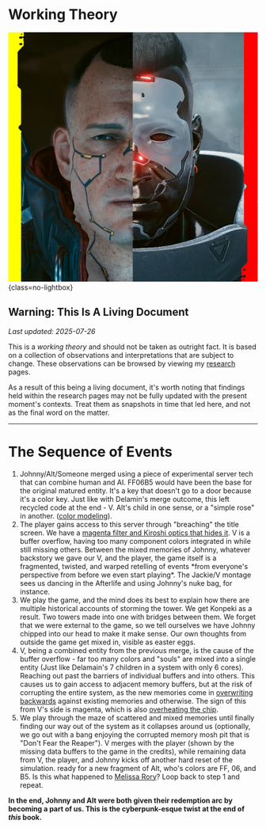 # Working Theory

![Working Theory](./assets/wt-header.png){class=no-lightbox}

## Warning: This Is A Living Document

_Last updated: 2025-07-26_

This is a _working theory_ and should not be taken as outright fact. It is
based on a collection of observations and interpretations that are subject to
change. These observations can be browsed by viewing my
[research](./Research/Around%20The%20City/alt-cyberspace-mapping.md) pages.

As a result of this being a living document, it's worth noting that findings
held within the research pages may not be fully updated with the present
moment's contexts. Treat them as snapshots in time that led here, and not as
the final word on the matter.

---

# The Sequence of Events

1. Johnny/Alt/Someone merged using a piece of experimental server tech that can
   combine human and AI. FF06B5 would have been the base for the original
   matured entity. It's a key that doesn't go to a door because it's a color key.
   Just like with Delamin's merge outcome, this left recycled code at the end - V.
   Alt's child in one sense, or a "simple rose" in another. ([color
   modeling](./Research/Around%20The%20City/theory-color-3.md#attempting-to-model-the-colors)).
2. The player gains access to this server through "breaching" the title screen.
   We have a [magenta filter and Kiroshi optics that hides
   it](./Research/Around%20The%20City/ghost-tunnel.md). V is a buffer overflow,
   having too many component colors integrated in while still missing others.
   Between the mixed memories of Johnny, whatever backstory we gave our V, and the
   player, the game itself is a fragmented, twisted, and warped retelling of
   events \*from everyone's perspective from before we even start playing\*. The
   Jackie/V montage sees us dancing in the Afterlife and using Johnny's nuke bag,
   for instance.
3. We play the game, and the mind does its best to explain how there are
   multiple historical accounts of storming the tower. We get Konpeki as a
   result. Two towers made into one with bridges between them. We forget that we
   were external to the game, so we tell ourselves we have Johnny chipped into our
   head to make it make sense. Our own thoughts from outside the game get mixed
   in, visible as easter eggs.
4. V, being a combined entity from the previous merge, is the cause of the
   buffer overflow - far too many colors and "souls" are mixed into a single
   entity (Just like Delamain's 7 children in a system with only 6 cores).
   Reaching out past the barriers of individual buffers and into others. This
   causes us to gain access to adjacent memory buffers, but at the risk of
   corrupting the entire system, as the new memories come in [overwriting
   backwards](./Research/Around%20The%20City/time-as-a-loop.md#the-second-indicator-peter-horvath)
   against existing memories and otherwise. The sign of this from V's side is
   magenta, which is also [overheating the
   chip](./Research/Around%20The%20City/theory-color-3.md#applying-known-swaps-to-the-title-screen).
5. We play through the maze of scattered and mixed memories until finally
   finding our way out of the system as it collapses around us (optionally, we
   go out with a bang enjoying the corrupted memory mosh pit that is "Don't Fear
   the Reaper"). V merges with the player (shown by the missing data buffers to
   the game in the credits), while remaining data from V, the player, and Johnny
   kicks off another hard reset of the simulation. ready for a new fragment of
   Alt, who's colors are FF, 06, and B5. Is this what happened to [Melissa
   Rory](./Research/Around%20The%20City/melissa-rory.md)? Loop back to step 1 and
   repeat.

**In the end, Johnny and Alt were both given their redemption arc **by becoming
a part of us**. This is the cyberpunk-esque twist at the end of _this_ book.**
